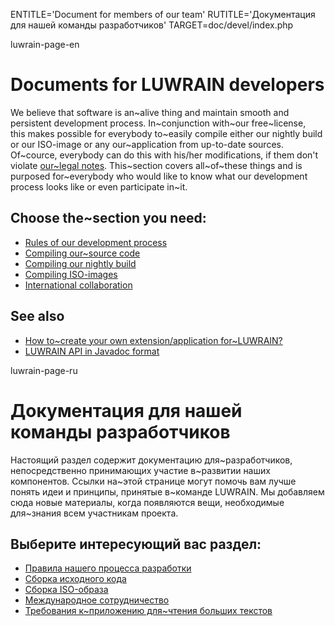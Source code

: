
ENTITLE='Document for members of our team'
RUTITLE='Документация для нашей команды разработчиков'
TARGET=doc/devel/index.php

luwrain-page-en

# Documents for LUWRAIN developers

We believe that software is an~alive thing and 
maintain smooth and persistent development process.
In~conjunction with~our free~license,  
this makes possible for everybody to~easily   compile 
either our nightly build
or our ISO-image
or any our~application  from up-to-date sources.
Of~cource, everybody can do this with his/her  modifications,
if them don't violate [our~legal notes](local:/doc/legal).
This~section covers all~of~these things 
and is purposed for~everybody who would like to know what our development process looks like or even participate in~it.

## Choose the~section you need:

* [Rules of our development process](local:rules/)
* [Compiling our~source code](local:compilation/)
* [Compiling our nightly build](local:nightly)
* [Compiling ISO-images](local:iso/)
* [International collaboration](local:i18n/ )

## See also

* [How to~create your own extension/application for~LUWRAIN?](local:/doc/ext/)
* [LUWRAIN API in Javadoc format](/api/)

luwrain-page-ru

# Документация для нашей команды разработчиков

Настоящий раздел содержит документацию для~разработчиков,
непосредственно принимающих участие в~развитии наших компонентов.
Ссылки на~этой странице могут помочь вам лучше понять идеи и принципы, 
принятые в~команде  LUWRAIN.
Мы добавляем сюда новые материалы, когда появляются вещи,
необходимые для~знания всем участникам проекта.

## Выберите интересующий вас раздел:

* [Правила нашего процесса разработки](local:rules/)
* [Сборка исходного кода](local:compilation/)
* [Сборка ISO-образа](local:iso/)
* [Международное сотрудничество](local:i18n/ )
* [Требования к~приложению для~чтения больших текстов](local:txt-reading/)
